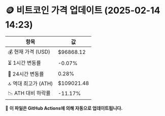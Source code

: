 # 🪙 비트코인 가격 업데이트 (2025-02-14 14:23)

| 항목                | 값 |
|--------------------|----------------|
| 💰 현재 가격 (USD) | $96868.12 |
| ⏳ 1시간 변동률    | -0.07% |
| 📆 24시간 변동률   | 0.28% |
| 🔝 역대 최고가 (ATH) | $109021.48 |
| 📉 ATH 대비 하락률 | -11.17% |

🔄 **이 파일은 GitHub Actions에 의해 자동으로 업데이트됩니다.**
